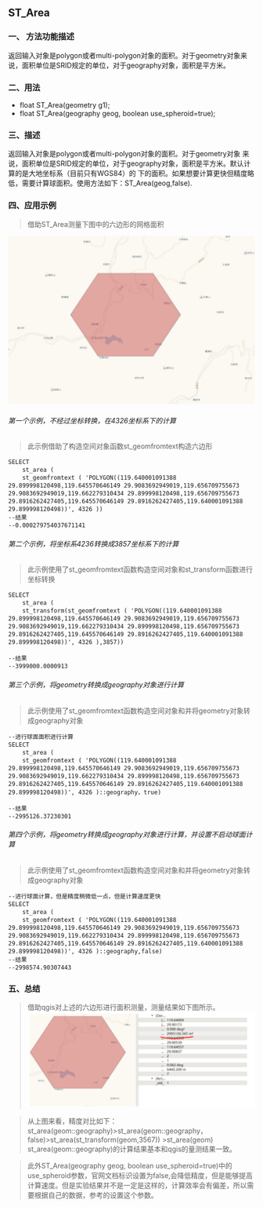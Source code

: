 ## ST_Area 
### 一、 方法功能描述
返回输入对象是polygon或者multi-polygon对象的面积。对于geometry对象来说，面积单位是SRID规定的单位，对于geography对象，面积是平方米。

### 二、用法
- float ST_Area(geometry g1);
- float ST_Area(geography geog, boolean use_spheroid=true);


### 三、描述
返回输入对象是polygon或者multi-polygon对象的面积。对于geometry对象
来说，面积单位是SRID规定的单位，对于geography对象，面积是平方米。默认计算的是大地坐标系（目前只有WGS84）的
下的面积。如果想要计算更快但精度略低，需要计算球面积。使用方法如下：ST_Area(geog,false).


### 四、应用示例
> 借助ST_Area测量下图中的六边形的网格面积

![image](../../images/Measurement/ST_Area1.png)

###### 第一个示例，不经过坐标转换，在4326坐标系下的计算
> 此示例借助了构造空间对象函数st_geomfromtext构造六边形

```
SELECT
	st_area (
	st_geomfromtext ( 'POLYGON((119.640001091388 29.899998120498,119.645570646149 29.9083692949019,119.656709755673 29.9083692949019,119.662279310434 29.899998120498,119.656709755673 29.8916262427405,119.645570646149 29.8916262427405,119.640001091388 29.899998120498))', 4326 ))
--结果
--0.000279754037671141
```
###### 第二个示例，将坐标系4236转换成3857坐标系下的计算
> 此示例使用了st_geomfromtext函数构造空间对象和st_transform函数进行坐标转换

```
SELECT
	st_area (
	st_transform(st_geomfromtext ( 'POLYGON((119.640001091388 29.899998120498,119.645570646149 29.9083692949019,119.656709755673 29.9083692949019,119.662279310434 29.899998120498,119.656709755673 29.8916262427405,119.645570646149 29.8916262427405,119.640001091388 29.899998120498))', 4326 ),3857))
	
--结果
--3999000.0000913
```




###### 第三个示例，将geometry转换成geography对象进行计算
> 此示例使用了st_geomfromtext函数构造空间对象和并将geometry对象转成geography对象

```
--进行球面面积进行计算
SELECT
	st_area (
	st_geomfromtext ( 'POLYGON((119.640001091388 29.899998120498,119.645570646149 29.9083692949019,119.656709755673 29.9083692949019,119.662279310434 29.899998120498,119.656709755673 29.8916262427405,119.645570646149 29.8916262427405,119.640001091388 29.899998120498))', 4326 )::geography，true)
	
--结果
--2995126.37230301
```

###### 第四个示例，将geometry转换成geography对象进行计算，并设置不启动球面计算
> 此示例使用了st_geomfromtext函数构造空间对象和并将geometry对象转成geography对象

```
--进行球面计算，但是精度稍微低一点，但是计算速度更快
SELECT
	st_area (
	st_geomfromtext ( 'POLYGON((119.640001091388 29.899998120498,119.645570646149 29.9083692949019,119.656709755673 29.9083692949019,119.662279310434 29.899998120498,119.656709755673 29.8916262427405,119.645570646149 29.8916262427405,119.640001091388 29.899998120498))', 4326 )::geography,false)
--结果
--2998574.90307443
```

### 五、总结
> 借助qgis对上述的六边形进行面积测量，测量结果如下图所示。
![image](../../images/Measurement/ST_Area2.png)

> 从上图来看，精度对比如下：
st_area(geom::geography)>st_area(geom::geography，false)>st_area(st_transform(geom,3567)) >st_area(geom) 
  st_area(geom::geography)的计算结果基本和qgis的量测结果一致。

> 此外ST_Area(geography geog, boolean use_spheroid=true)中的use_spheroid参数，官网文档标识设置为false,会降低精度，但是能够提高计算速度。但是实验结果并不是一定是这样的，计算效率会有偏差，所以需要根据自己的数据，参考的设置这个参数。
